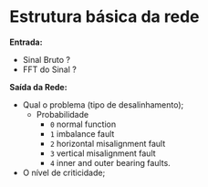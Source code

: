 # Estrutura básica da rede

**Entrada:**
- Sinal Bruto ?
- FFT do Sinal ?

**Saída da Rede:**
- Qual o problema (tipo de desalinhamento);
	- Probabilidade
		- `0` normal function
		- `1` imbalance fault
		- `2` horizontal misalignment fault
		- `3` vertical misalignment fault 
		- `4` inner and outer bearing faults.
- O nível de criticidade;